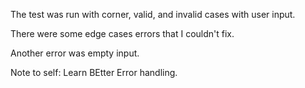 The test was run with corner, valid, and invalid cases with user input.

There were some edge cases errors that I couldn't fix.

Another error was empty input.

Note to self: Learn BEtter Error handling.


